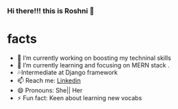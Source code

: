 ### Hi there!!! this is Roshni 👋

# facts

- 🔭 I’m currently working on boosting my techninal skills
- 🌱 I’m currently learning and focusing on MERN stack .
- :sweat_drops:Intermediate at Django framework
- 📫  Reach me: [Linkedin](https://www.linkedin.com/in/roshni-chauhan-0aa410185)
- 😄 Pronouns: She|| Her
- ⚡ Fun fact: Keen about learning new vocabs

 
 

